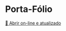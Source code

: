 # Porta-Fólio

[📄 Abrir on-line e atualizado](https://valeriohasman.github.io/portfolio/Porta-F%C3%B3lio.html)
